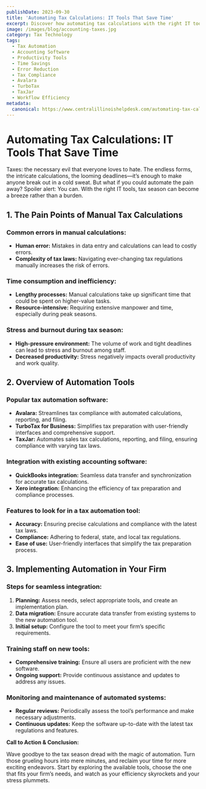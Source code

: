 ```yaml
---
publishDate: 2023-09-30
title: 'Automating Tax Calculations: IT Tools That Save Time'
excerpt: Discover how automating tax calculations with the right IT tools can reduce errors, save time, and alleviate stress during tax season.
image: /images/blog/accounting-taxes.jpg
category: Tax Technology
tags:
  - Tax Automation
  - Accounting Software
  - Productivity Tools
  - Time Savings
  - Error Reduction
  - Tax Compliance
  - Avalara
  - TurboTax
  - TaxJar
  - Workflow Efficiency
metadata:
  canonical: https://www.centralillinoishelpdesk.com/automating-tax-calculations-it-tools-that-save-time
---
```


# Automating Tax Calculations: IT Tools That Save Time

Taxes: the necessary evil that everyone loves to hate. The endless forms, the intricate calculations, the looming deadlines—it’s enough to make anyone break out in a cold sweat. But what if you could automate the pain away? Spoiler alert: You can. With the right IT tools, tax season can become a breeze rather than a burden.

## 1. The Pain Points of Manual Tax Calculations

### Common errors in manual calculations:

- **Human error:** Mistakes in data entry and calculations can lead to costly errors.
- **Complexity of tax laws:** Navigating ever-changing tax regulations manually increases the risk of errors.

### Time consumption and inefficiency:

- **Lengthy processes:** Manual calculations take up significant time that could be spent on higher-value tasks.
- **Resource-intensive:** Requiring extensive manpower and time, especially during peak seasons.

### Stress and burnout during tax season:

- **High-pressure environment:** The volume of work and tight deadlines can lead to stress and burnout among staff.
- **Decreased productivity:** Stress negatively impacts overall productivity and work quality.

## 2. Overview of Automation Tools

### Popular tax automation software:

- **Avalara:** Streamlines tax compliance with automated calculations, reporting, and filing.
- **TurboTax for Business:** Simplifies tax preparation with user-friendly interfaces and comprehensive support.
- **TaxJar:** Automates sales tax calculations, reporting, and filing, ensuring compliance with varying tax laws.

### Integration with existing accounting software:

- **QuickBooks integration:** Seamless data transfer and synchronization for accurate tax calculations.
- **Xero integration:** Enhancing the efficiency of tax preparation and compliance processes.

### Features to look for in a tax automation tool:

- **Accuracy:** Ensuring precise calculations and compliance with the latest tax laws.
- **Compliance:** Adhering to federal, state, and local tax regulations.
- **Ease of use:** User-friendly interfaces that simplify the tax preparation process.

## 3. Implementing Automation in Your Firm

### Steps for seamless integration:

1. **Planning:** Assess needs, select appropriate tools, and create an implementation plan.
2. **Data migration:** Ensure accurate data transfer from existing systems to the new automation tool.
3. **Initial setup:** Configure the tool to meet your firm’s specific requirements.

### Training staff on new tools:

- **Comprehensive training:** Ensure all users are proficient with the new software.
- **Ongoing support:** Provide continuous assistance and updates to address any issues.

### Monitoring and maintenance of automated systems:

- **Regular reviews:** Periodically assess the tool’s performance and make necessary adjustments.
- **Continuous updates:** Keep the software up-to-date with the latest tax regulations and features.

**Call to Action & Conclusion:**

Wave goodbye to the tax season dread with the magic of automation. Turn those grueling hours into mere minutes, and reclaim your time for more exciting endeavors. Start by exploring the available tools, choose the one that fits your firm’s needs, and watch as your efficiency skyrockets and your stress plummets.
